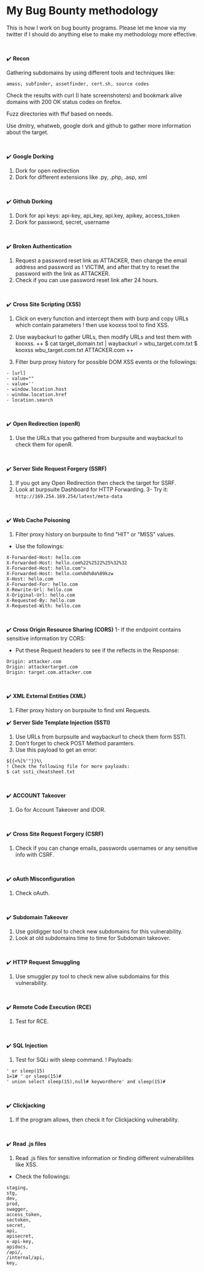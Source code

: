 
# My Bug Bounty methodology


This is how I work on bug bounty programs. Please let me know via my twitter if I should do anything else to make my methodology more effective.

<br/>

:heavy_check_mark: **Recon**

Gathering subdomains by using different tools and techniques like:
```
amass, subfinder, assetfinder, cert.sh, source codes
```

Check the results with curl (I hate screenshoters) and bookmark alive domains with 200 OK status codes on firefox.

Fuzz directories with ffuf based on needs.

Use dmitry, whatweb, google dork and github to gather more information about the target.

<br/>

:heavy_check_mark: **Google Dorking**
1. Dork for open redirection
2. Dork for different extensions like .py, .php, .asp, xml


<br/>

:heavy_check_mark: **Github Dorking**
1. Dork for api keys: api-key, api_key, api.key, apikey, access_token
2. Dork for password, secret, username

<br/>


:heavy_check_mark: **Broken Authentication**
1. Request a password reset link as ATTACKER, then change the email address and password as
! VICTIM, and after that try to reset the password with the link as ATTACKER.
2. Check if you can use password reset link after 24 hours.

<br/>


:heavy_check_mark: **Cross Site Scripting (XSS)**
1. Click on every function and intercept them with burp and copy URLs which contain parameters
! then use kooxss tool to find XSS.
2. Use waybackurl to gather URLs, then modify URLs and test them with kooxss.
++
$ cat target_domain.txt | waybackurl > wbu_target.com.txt
$ kooxss wbu_target.com.txt ATTACKER.com
++

3. Filter burp proxy history for possible DOM XSS events or the followings:
```
- [url]
- value=""
- value=''
- window.location.host
- window.location.href
- location.search
```

<br/>


:heavy_check_mark: **Open Redirection (openR)**
1. Use the URLs that you gathered from burpsuite and waybackurl to check them for openR.


<br/>

:heavy_check_mark: **Server Side Request Forgery (SSRF)**
1. If you got any Open Redirection then check the target for SSRF.
2. Look at burpsuite Dashboard for HTTP Forwarding.
3- Try it:
```http://169.254.169.254/latest/meta-data```

<br/>


:heavy_check_mark: **Web Cache Poisoning**
1. Filter proxy history on burpsuite to find "HIT" or "MISS" values.
- Use the followings:
```
X-Forwarded-Host: hello.com
X-Forwarded-Host: hello.com%22%2522%25%32%32
X-Forwarded-Host: hello.com">
X-Forwarded-Host: hello.com%0d%0a%09kzw
X-Host: hello.com
X-Forwarded-For: hello.com
X-Rewrite-Url: hello.com
X-Original-Url: hello.com
X-Requested-By: hello.com
X-Requested-With: hello.com
```

<br/>


:heavy_check_mark: **Cross Origin Resource Sharing (CORS)**
1- If the endpoint contains sensitive information try CORS:
- Put these Request headers to see if the reflects in the Response:
```
Origin: attacker.com
Origin: attackertarget.com
Origin: target.com.attacker.com
```

<br/>



:heavy_check_mark: **XML External Entities (XML)**
1. Filter proxy history on burpsuite to find xml Requests.


:heavy_check_mark: **Server Side Template Injection (SSTI)**
1. Use URLs from burpsuite and waybackurl to check them form SSTI.
2. Don't forget to check POST Method paramters.
3. Use this payload to get an error:
```
${{<%[%'"}}%\
! Check the following file for more payloads:
$ cat ssti_cheatsheet.txt
```

<br/>


:heavy_check_mark: **ACCOUNT Takeover**
1. Go for Account Takeover and IDOR.


<br/>

:heavy_check_mark: **Cross Site Request Forgery (CSRF)**
1. Check if you can change emails, passwords usernames or any sensitive info with CSRF.

<br/>


:heavy_check_mark: **oAuth Misconfiguration**
1. Check oAuth.

<br/>


:heavy_check_mark: **Subdomain Takeover**
1. Use goldigger tool to check new subdomains for this vulnerability.
2. Look at old subdomains time to time for Subdomain takeover.

<br/>


:heavy_check_mark: **HTTP Request Smuggling**
1. Use smuggler.py tool to check new alive subdomains for this vulnerability.


<br/>

:heavy_check_mark: **Remote Code Execution (RCE)**
1. Test for RCE.


<br/>

:heavy_check_mark: **SQL Injection**
1. Test for SQLi with sleep command.
! Payloads:
```
' or sleep(15)
1=1# ' or sleep(15)#
' union select sleep(15),null# keywordhere' and sleep(15)# 
```

<br/>


:heavy_check_mark: **Clickjacking**
1. If the program allows, then check it for Clickjacking vulnerability.

<br/>


:heavy_check_mark: **Read .js files**
1. Read .js files for sensitive information or finding different vulnerabilites like XSS.
- Check the followings:
```
staging,
stg,
dev,
prod,
swagger,
access_token,
sectoken,
secret,
api,
apisecret,
x-api-key,
apidocs,
/api/,
/internal/api,
key,
```

<br/>
